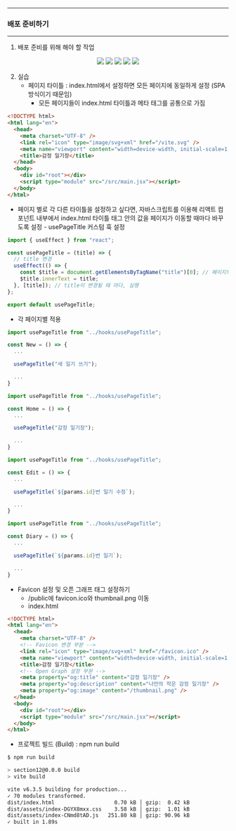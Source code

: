 -----
### 배포 준비하기
-----
1. 배포 준비를 위해 해야 할 작업
<div align="center">
<img src="https://github.com/user-attachments/assets/68a9b16a-87cf-453c-808a-50768e1d3460">
<img src="https://github.com/user-attachments/assets/6e77febc-bc8a-4113-b1e4-32418bf9c083">
<img src="https://github.com/user-attachments/assets/3a0990cd-353c-4301-b9c6-5b13c9e25416">
<img src="https://github.com/user-attachments/assets/bd125ae9-a244-49f6-b7e5-e8e7a3a1554b">
<img src="https://github.com/user-attachments/assets/efd1e8b6-4fcf-4933-a794-27d8cd23f1d4">
</div>

2. 실습
   - 페이지 타이틀 : index.html에서 설정하면 모든 페이지에 동일하게 설정 (SPA 방식이기 때문임)
     + 모든 페이지들이 index.html 타이틀과 메타 태그를 공통으로 가짐
```html
<!DOCTYPE html>
<html lang="en">
  <head>
    <meta charset="UTF-8" />
    <link rel="icon" type="image/svg+xml" href="/vite.svg" />
    <meta name="viewport" content="width=device-width, initial-scale=1.0" />
    <title>감정 일기장</title>
  </head>
  <body>
    <div id="root"></div>
    <script type="module" src="/src/main.jsx"></script>
  </body>
</html>
```

   - 페이지 별로 각 다른 타이틀을 설정하고 싶다면, 자바스크립트를 이용해 리액트 컴포넌트 내부에서 index.html 타이틀 태그 안의 값을 페이지가 이동할 때마다 바꾸도록 설정 - usePageTitle 커스텀 훅 설정
```jsx
import { useEffect } from "react";

const usePageTitle = (title) => {
  // title 변경
  useEffect(() => {
    const $title = document.getElementsByTagName("title")[0]; // 페이지의 title 태그 이름이 $title 변수에 저장 (자바스크립트에서 $ : DOM 요소를 저장하는 변수 이름을 만들 때 사용)
    $title.innerText = title;
  }, [title]); // title이 변경될 때 마다, 실행
};

export default usePageTitle;
```

  - 각 페이지별 적용
```jsx
import usePageTitle from "../hooks/usePageTitle";

const New = () => {
  ...

  usePageTitle("새 일기 쓰기");

  ...
}
```
```jsx
import usePageTitle from "../hooks/usePageTitle";

const Home = () => {
  ...

  usePageTitle("감정 일기장");

  ...
}
```

```jsx
import usePageTitle from "../hooks/usePageTitle";

const Edit = () => {
  ...

  usePageTitle(`${params.id}번 일기 수정`);

  ...
}
```
```jsx
import usePageTitle from "../hooks/usePageTitle";

const Diary = () => {
  ...

  usePageTitle(`${params.id}번 일기`);

  ...
}
```

   - Favicon 설정 및 오픈 그래프 태그 설정하기
     + /public에 favicon.ico와 thumbnail.png 이동
     + index.html
```html
<!DOCTYPE html>
<html lang="en">
  <head>
    <meta charset="UTF-8" />
    <!-- Favicon 변경 부분 -->
    <link rel="icon" type="image/svg+xml" href="/favicon.ico" />
    <meta name="viewport" content="width=device-width, initial-scale=1.0" />
    <title>감정 일기장</title>
    <!-- Open Graph 설정 부분 -->
    <meta property="og:title" content="감정 일기장" />
    <meta property="og:description" content="나만의 작은 감정 일기장" />
    <meta property="og:image" content="/thumbnail.png" />
  </head>
  <body>
    <div id="root"></div>
    <script type="module" src="/src/main.jsx"></script>
  </body>
</html>
```

   - 프로젝트 빌드 (Build) : npm run build
```bash
$ npm run build

> section12@0.0.0 build
> vite build

vite v6.3.5 building for production...
✓ 70 modules transformed.
dist/index.html                   0.70 kB │ gzip:  0.42 kB
dist/assets/index-DGYX8mxx.css    3.58 kB │ gzip:  1.01 kB
dist/assets/index-CNmd8tAD.js   251.80 kB │ gzip: 90.96 kB
✓ built in 1.89s
```
